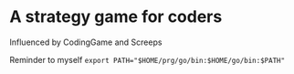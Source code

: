 # A strategy game for coders

Influenced by CodingGame and Screeps


Reminder to myself `export PATH="$HOME/prg/go/bin:$HOME/go/bin:$PATH"`
